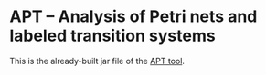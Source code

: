 APT – Analysis of Petri nets and labeled transition systems
===========================================================

This is the already-built jar file of the [APT tool](https://github.com/CvO-Theory/apt).
